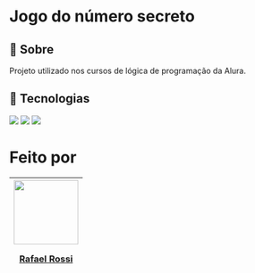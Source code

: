 <h1>Jogo do número secreto</h1>

<h2>🔖 Sobre</h2>
<p>Projeto utilizado nos cursos de lógica de programação da Alura.</p>

## 🚀 Tecnologias
<div>
  <img src="https://img.shields.io/badge/HTML-239120?style=for-the-badge&logo=html5&logoColor=white">
  <img src="https://img.shields.io/badge/CSS-239120?&style=for-the-badge&logo=css3&logoColor=white">
  <img src="https://img.shields.io/badge/JavaScript-F7DF1E?style=for-the-badge&logo=javascript&logoColor=black">
</div>

# Feito por

| [<img loading="lazy" src="https://avatars.githubusercontent.com/u/157179053?s=400&u=be83fc8c61449efb7ef825940c05ec9461fabd2f&v=4" width=115><br><p>Rafael Rossi</p>](https://github.com/rafarossi26) |  
| :---: 

